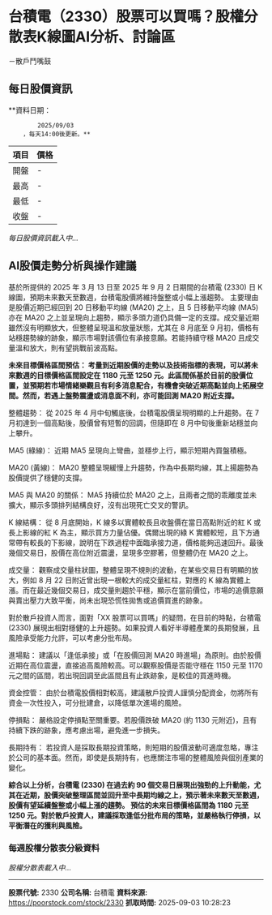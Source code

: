 # 台積電（2330）股票可以買嗎？股權分散表K線圖AI分析、討論區
－散戶鬥嘴鼓

## 每日股價資訊

**資料日期：
        
            2025/09/03
        ，每天14:00後更新。**

| 項目 | 價格 |
|------|------|
| 開盤 | - |
| 最高 | - |
| 最低 | - |
| 收盤 | - |

*每日股價資訊載入中...*

## AI股價走勢分析與操作建議

基於所提供的 2025 年 3 月 13 日至 2025 年 9 月 2 日期間的台積電 (2330) 日 K 線圖，預期未來數天至數週，台積電股價將維持盤整或小幅上漲趨勢。 主要理由是股價近期已經回到 20 日移動平均線 (MA20) 之上，且 5 日移動平均線 (MA5) 亦在 MA20 之上並呈現向上趨勢，顯示多頭力道仍具備一定的支撐。成交量近期雖然沒有明顯放大，但整體呈現溫和放量狀態，尤其在 8 月底至 9 月初，價格有站穩趨勢線的跡象，顯示市場對該價位有承接意願。若能持續守穩 MA20 且成交量溫和放大，則有望挑戰前波高點。

**未來目標價格區間預估： 考量到近期股價的走勢以及技術指標的表現，可以將未來數週的目標價格區間設定在 1180 元至 1250 元。此區間係基於目前的股價位置，並預期若市場情緒樂觀且有利多消息配合，有機會突破近期高點並向上拓展空間。然而，若遇上盤勢震盪或消息面不利，亦可能回測 MA20 附近支撐。**

整體趨勢： 從 2025 年 4 月中旬觸底後，台積電股價呈現明顯的上升趨勢。在 7 月初達到一個高點後，股價曾有短暫的回調，但隨即在 8 月中旬後重新站穩並向上攀升。

MA5 (綠線)： 近期 MA5 呈現向上彎曲，並穩步上行，顯示短期內買盤積極。

MA20 (黃線)： MA20 整體呈現緩慢上升趨勢，作為中長期均線，其上揚趨勢為股價提供了穩健的支撐。

MA5 與 MA20 的關係： MA5 持續位於 MA20 之上，且兩者之間的乖離度並未擴大，顯示多頭排列結構良好，沒有出現死亡交叉的警訊。

K 線結構： 從 8 月底開始，K 線多以實體較長且收盤價在當日高點附近的紅 K 或長上影線的紅 K 為主，顯示買方力量佔優。偶爾出現的綠 K 實體較短，且下方通常帶有較長的下影線，說明在下跌過程中面臨承接力道，價格能夠迅速回升。最後幾個交易日，股價在高位附近震盪，呈現多空膠著，但整體仍在 MA20 之上。

成交量： 觀察成交量柱狀圖，整體呈現不規則的波動，在某些交易日有明顯的放大，例如 8 月 22 日附近曾出現一根較大的成交量紅柱，對應的 K 線為實體上漲。而在最近幾個交易日，成交量則趨於平穩，顯示在當前價位，市場的追價意願與賣出壓力大致平衡，尚未出現恐慌性拋售或追價買進的跡象。

對於散戶投資人而言，面對「XX 股票可以買嗎」的疑問，在目前的時點，台積電 (2330) 展現出相對穩健的上升趨勢。如果投資人看好半導體產業的長期發展，且風險承受能力允許，可以考慮分批布局。

進場點： 建議以「逢低承接」或「在股價回測 MA20 時進場」為原則。由於股價近期在高位震盪，直接追高風險較高。可以觀察股價是否能守穩在 1150 元至 1170 元之間的區間，若出現回調至此區間且有止跌跡象，是較佳的買進時機。

資金控管： 由於台積電股價相對較高，建議散戶投資人謹慎分配資金，勿將所有資金一次性投入，可分批建倉，以降低單次進場的風險。

停損點： 嚴格設定停損點至關重要。若股價跌破 MA20 (約 1130 元附近)，且有持續下跌的跡象，應考慮出場，避免進一步損失。

長期持有： 若投資人是採取長期投資策略，則短期的股價波動可適度忽略，專注於公司的基本面。然而，即使是長期持有，也應關注市場的整體風險與個別產業的變化。

**綜合以上分析，台積電 (2330) 在過去約 90 個交易日展現出強勁的上升動能，尤其在近期，股價突破整理區間並回升至中長期均線之上，預示著未來數天至數週，股價有望延續盤整或小幅上漲的趨勢。 預估的未來目標價格區間為 1180 元至 1250 元。對於散戶投資人，建議採取逢低分批布局的策略，並嚴格執行停損，以平衡潛在的獲利與風險。**

### 每週股權分散表分級資料

*股權分散表載入中...*

---

**股票代號:** 2330
**公司名稱:** 台積電
**資料來源:** https://poorstock.com/stock/2330
**抓取時間:** 2025-09-03 10:28:23